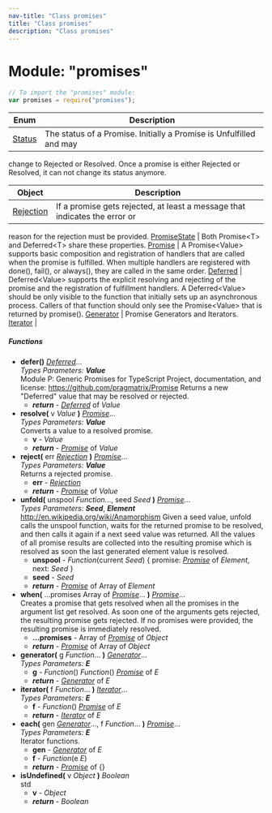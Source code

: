 ```yaml
---
nav-title: "Class promises"
title: "Class promises"
description: "Class promises"
---
```

# Module: "promises"

``` JavaScript
// To import the "promises" module:
var promises = require("promises");
```

Enum | Description
------|------------
[Status](../promises/Status.md) | The status of a Promise. Initially a Promise is Unfulfilled and may
change to Rejected or Resolved.
Once a promise is either Rejected or Resolved, it can not change its
status anymore.

Object | Description
------|------------
[Rejection](../promises/Rejection.md) | If a promise gets rejected, at least a message that indicates the error or
reason for the rejection must be provided.
[PromiseState](../promises/PromiseState.md) | Both Promise&lt;T&gt; and Deferred&lt;T&gt; share these properties.
[Promise](../promises/Promise.md) | A Promise&lt;Value&gt; supports basic composition and registration of handlers that are called when the
promise is fulfilled.
When multiple handlers are registered with done(), fail(), or always(), they are called in the
same order.
[Deferred](../promises/Deferred.md) | Deferred&lt;Value&gt; supports the explicit resolving and rejecting of the
promise and the registration of fulfillment handlers.
A Deferred&lt;Value&gt; should be only visible to the function that initially sets up
an asynchronous process. Callers of that function should only see the Promise&lt;Value&gt; that
is returned by promise().
[Generator](../promises/Generator.md) | Promise Generators and Iterators.
[Iterator](../promises/Iterator.md) | 

##### Functions
 - **defer()** [_Deferred_](../promises/Deferred.md)...    
     _Types Parameters:_ _**Value**_  
     Module P: Generic Promises for TypeScript
Project, documentation, and license: https://github.com/pragmatrix/Promise
Returns a new "Deferred" value that may be resolved or rejected.
   - _**return**_ - [_Deferred_](../promises/Deferred.md) of _Value_
 - **resolve(** v _Value_ **)** [_Promise_](../promises/Promise.md)...    
     _Types Parameters:_ _**Value**_  
     Converts a value to a resolved promise.
   - **v** - _Value_
   - _**return**_ - [_Promise_](../promises/Promise.md) of _Value_
 - **reject(** err [_Rejection_](../promises/Rejection.md) **)** [_Promise_](../promises/Promise.md)...    
     _Types Parameters:_ _**Value**_  
     Returns a rejected promise.
   - **err** - [_Rejection_](../promises/Rejection.md)
   - _**return**_ - [_Promise_](../promises/Promise.md) of _Value_
 - **unfold(** unspool _Function_..., seed _Seed_ **)** [_Promise_](../promises/Promise.md)...    
     _Types Parameters:_ _**Seed**_, _**Element**_  
     http://en.wikipedia.org/wiki/Anamorphism
Given a seed value, unfold calls the unspool function, waits for the returned promise to be resolved, and then
calls it again if a next seed value was returned.
All the values of all promise results are collected into the resulting promise which is resolved as soon
the last generated element value is resolved.
   - **unspool** - _Function_(current _Seed_) { promise: [_Promise_](../promises/Promise.md) of _Element_, next: _Seed_ }
   - **seed** - _Seed_
   - _**return**_ - [_Promise_](../promises/Promise.md) of Array of _Element_
 - **when(** ...promises Array of [_Promise_](../promises/Promise.md)... **)** [_Promise_](../promises/Promise.md)...  
     Creates a promise that gets resolved when all the promises in the argument list get resolved.
As soon one of the arguments gets rejected, the resulting promise gets rejected.
If no promises were provided, the resulting promise is immediately resolved.
   - **...promises** - Array of [_Promise_](../promises/Promise.md) of _Object_
   - _**return**_ - [_Promise_](../promises/Promise.md) of Array of _Object_
 - **generator(** g _Function_... **)** [_Generator_](../promises/Generator.md)...    
     _Types Parameters:_ _**E**_
   - **g** - _Function_() _Function_() [_Promise_](../promises/Promise.md) of _E_
   - _**return**_ - [_Generator_](../promises/Generator.md) of _E_
 - **iterator(** f _Function_... **)** [_Iterator_](../promises/Iterator.md)...    
     _Types Parameters:_ _**E**_
   - **f** - _Function_() [_Promise_](../promises/Promise.md) of _E_
   - _**return**_ - [_Iterator_](../promises/Iterator.md) of _E_
 - **each(** gen [_Generator_](../promises/Generator.md)..., f _Function_... **)** [_Promise_](../promises/Promise.md)...    
     _Types Parameters:_ _**E**_  
     Iterator functions.
   - **gen** - [_Generator_](../promises/Generator.md) of _E_
   - **f** - _Function_(e _E_)
   - _**return**_ - [_Promise_](../promises/Promise.md) of {}
 - **isUndefined(** v _Object_ **)** _Boolean_  
     std
   - **v** - _Object_
   - _**return**_ - _Boolean_